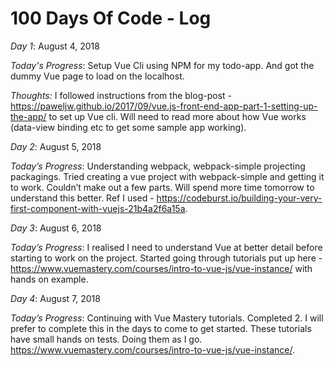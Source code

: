 # 100 Days Of Code - Log

*Day 1*: August 4, 2018

*Today's Progress*: Setup Vue Cli using NPM for my todo-app. And got the dummy Vue page to load on the localhost.

*Thoughts:* I followed instructions from the blog-post - https://paweljw.github.io/2017/09/vue.js-front-end-app-part-1-setting-up-the-app/ to set up Vue cli. Will need to read more about how Vue works (data-view binding etc to get some sample app working).


*Day 2*: August 5, 2018

*Today’s Progress*: Understanding webpack, webpack-simple projecting packagings. Tried creating a vue project with webpack-simple and getting it to work. Couldn’t make out a few parts. Will spend more time tomorrow to understand this better. Ref I used - https://codeburst.io/building-your-very-first-component-with-vuejs-21b4a2f6a15a.

*Day 3*: August 6, 2018

*Today’s Progress*: I realised I need to understand Vue at better detail before starting to work on the project. Started going through tutorials put up here - https://www.vuemastery.com/courses/intro-to-vue-js/vue-instance/ with hands on example.

*Day 4*: August 7, 2018

*Today’s Progress*:  Continuing with Vue Mastery tutorials. Completed 2. I will prefer to complete this in the days to come to get started. These tutorials have small hands on tests. Doing them as I go.  https://www.vuemastery.com/courses/intro-to-vue-js/vue-instance/. 

